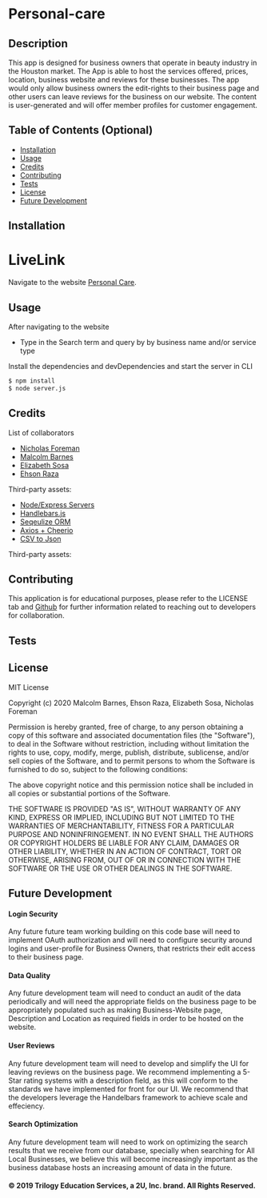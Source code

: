 # Personal-care

## Description

This app is designed for business owners that operate in beauty industry in the Houston market. The App is able to host the services offered, prices, location, business website and reviews for these businesses. The app would only allow business owners the edit-rights to their business page and other users can leave reviews for the business on our website. The content is user-generated and will offer member profiles for customer engagement.

## Table of Contents (Optional)

- [Installation](#installation)
- [Usage](#usage)
- [Credits](#credits)
- [Contributing](#contributing)
- [Tests](#Tests)
- [License](#license)
- [Future Development](#future-development)

## Installation

# LiveLink

Navigate to the website [Personal Care](https://personal-care1.herokuapp.com/).

## Usage

After navigating to the website

- Type in the Search term and query by by business name and/or service type

Install the dependencies and devDependencies and start the server in CLI

```sh
$ npm install
$ node server.js
```

## Credits

List of collaborators

- [Nicholas Foreman](https://github.com/nickforeman4)
- [Malcolm Barnes](https://github.com/barnes-malcolm)
- [Elizabeth Sosa](https://github.com/lisasosa)
- [Ehson Raza](https://github.com/ehsonraza1)

Third-party assets:

- [Node/Express Servers](https://expressjs.com/)
- [Handlebars.js](https://handlebarsjs.com/)
- [Seqeulize ORM](https://sequelize.org/)
- [Axios + Cheerio](https://browntreelabs.com/scraping-sites-with-node/)
- [CSV to Json](https://www.npmjs.com/package/csvtojson)

Third-party assets:

## Contributing

This application is for educational purposes, please refer to the LICENSE tab and [Github](https://github.com/barnes-malcolm/personal-care) for further information related to reaching out to developers for collaboration.

## Tests

## License

MIT License

Copyright (c) 2020 Malcolm Barnes, Ehson Raza, Elizabeth Sosa, Nicholas Foreman

Permission is hereby granted, free of charge, to any person obtaining a copy
of this software and associated documentation files (the "Software"), to deal
in the Software without restriction, including without limitation the rights
to use, copy, modify, merge, publish, distribute, sublicense, and/or sell
copies of the Software, and to permit persons to whom the Software is
furnished to do so, subject to the following conditions:

The above copyright notice and this permission notice shall be included in all
copies or substantial portions of the Software.

THE SOFTWARE IS PROVIDED "AS IS", WITHOUT WARRANTY OF ANY KIND, EXPRESS OR
IMPLIED, INCLUDING BUT NOT LIMITED TO THE WARRANTIES OF MERCHANTABILITY,
FITNESS FOR A PARTICULAR PURPOSE AND NONINFRINGEMENT. IN NO EVENT SHALL THE
AUTHORS OR COPYRIGHT HOLDERS BE LIABLE FOR ANY CLAIM, DAMAGES OR OTHER
LIABILITY, WHETHER IN AN ACTION OF CONTRACT, TORT OR OTHERWISE, ARISING FROM,
OUT OF OR IN CONNECTION WITH THE SOFTWARE OR THE USE OR OTHER DEALINGS IN THE
SOFTWARE.

## Future Development

#### Login Security

Any future future team working building on this code base will need to implement OAuth authorization and will need to configure security around logins and user-profile for Business Owners, that restricts their edit access to their business page.

#### Data Quality

Any future development team will need to conduct an audit of the data periodically and will need the appropriate fields on the business page to be appropriately populated such as making Business-Website page, Description and Location as required fields in order to be hosted on the website.

#### User Reviews

Any future development team will need to develop and simplify the UI for leaving reviews on the business page. We recommend implementing a 5-Star rating systems with a description field, as this will conform to the standards we have implemented for front for our UI. We recommend that the developers leverage the Handelbars framework to achieve scale and effeciency.

#### Search Optimization

Any future development team will need to work on optimizing the search results that we receive from our database, specially when searching for All Local Businesses, we believe this will become increasingly important as the business database hosts an increasing amount of data in the future.

#### © 2019 Trilogy Education Services, a 2U, Inc. brand. All Rights Reserved.
